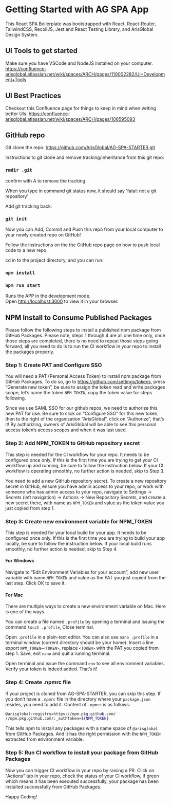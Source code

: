 # Getting Started with AG SPA App
    
This React SPA Boilerplate was bootstrapped with React, React-Router, TailwindCSS, RecoilJS, Jest and React Testing Library, and ArisGlobal Design System.

## UI Tools to get started

Make sure you have VSCode and NodeJS installed on your computer.
https://confluence-arisglobal.atlassian.net/wiki/spaces/ARCH/pages/110002282/UI+Development+Tools

## UI Best Practices

Checkout this Confluence page for things to keep in mind when writing better UIs.
https://confluence-arisglobal.atlassian.net/wiki/spaces/ARCH/pages/106595093

## GitHub repo

Git clone the repo: https://github.com/ArisGlobal/AG-SPA-STARTER.git

Instructions to git clone and remove tracking/inheritance from this git repo: 

### `rmdir .git`

confirm with A to remove the tracking.

When you type in command git status now, it should say 'fatal: not a git repository'

Add git tracking back:

### `git init`


Now you can Add, Commit and Push this repo from your local computer to your newly created repo on GitHub!

Follow the instructions on the the GitHub repo page on how to push local code to a new repo.

cd in to the project directory, and you can run:

### `npm install`

### `npm run start`

Runs the APP in the development mode.\
Open [http://localhost:3000](http://localhost:3000) to view it in your browser.


## NPM Install to Consume Published Packages

Please follow the following steps to install a published npm package from GitHub Packages.  Please note, steps 1 through 4 are all one time only, once those steps are completed, there is no need to repeat those steps going forward, all you need to do is to run the CI workflow in your repo to install the packages properly.

### Step 1: Create PAT and Configure SSO

You will need a PAT (Personal Access Token) to install npm package from GitHub Packages.  To do so, go to https://github.com/settings/tokens, press “Generate new token”, be sure to assign the token read and write packages scope, let’s name the token `NPM_TOKEN`, copy the token value for steps following.

Since we use SAML SSO for our github repos, we need to authorize this new PAT for use.  Be sure to click on “Configure SSO” for this new token, then to the right of the organization “ArisGlobal”, click on “Authorize”, that’s it! By authorizing, owners of ArisGlobal will be able to see this personal access token’s access scopes and when it was last used.

### Step 2: Add NPM_TOKEN to GitHub repository secret

This step is needed for the CI workflow for your repo.  It needs to be configured once only.  If this is the first time you are trying to get your CI workflow up and running, be sure to follow the instruction below.  If your CI workflow is operating smoothly, no further action is needed, skip to Step 3.

You need to add a new GitHub repository secret. To create a new repository secret in GitHub, ensure you have admin access to your repo, or work with someone who has admin access to your repo, navigate to Settings -> Secrets (left navigation) -> Actions -> New Repository Secrets, and create a new secret there, with name as `NPM_TOKEN` and value as the token value you just copied from step 1.

### Step 3: Create new environment variable for NPM_TOKEN

This step is needed for your local build for your app.  It needs to be configured once only.  If this is the first time you are trying to build your app locally, be sure to follow the instruction below.  If your local build runs smoothly, no further action is needed, skip to Step 4.

#### For Windows

Navigate to “Edit Environment Variables for your account”, add new user variable with name `NPM_TOKEN` and value as the PAT you just copied from the last step. Click OK to save it.

#### For Mac

There are multiple ways to create a new environment variable on Mac.  Here is one of the ways.

You can create a file named `.profile` by opening a terminal and issuing the command `touch .profile`, Close terminal.

Open `.profile` in a plain-text editor. You can also use `nano .profile` in a terminal window (current directory should be your home). Insert a line export `NPM_TOKEN=<TOKEN>`, replace `<TOKEN>` with the PAT you copied from step 1. Save, exit `nano` and quit a running terminal.

Open terminal and issue the command `env` to see all environment variables. Verify your token is indeed added. That’s it!


### Step 4: Create .npmrc file

If your project is cloned from AG-SPA-STARTER, you can skip this step.  If you don’t have a `.npmrc` file in the directory where your `package.json` resides, you need to add it.  Content of `.npmrc` is as follows:

```bash
@arisglobal:registry=https://npm.pkg.github.com/
//npm.pkg.github.com/:_authToken=${NPM_TOKEN}
```

This tells npm to install any packages with a name space of `@arisglobal` from GitHub Packages.  And it has the right permission with the `NPM_TOKEN` extracted from environment variable.


### Step 5: Run CI workflow to install your package from GitHub Packages

Now you can trigger CI workflow in your repo by raising a PR. Click on "Actions" tab in your repo, check the status of your CI workflow, if green which means it has been executed successfully, your package has been installed successfully from GitHub Packages.


Happy Coding!

